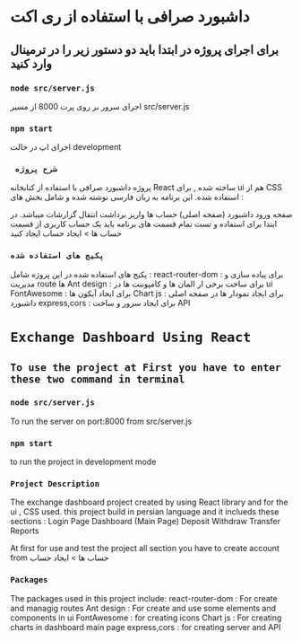 # داشبورد صرافی با استفاده از ری اکت

## برای اجرای پروژه در ابتدا باید دو دستور زیر را در ترمینال وارد کنید

### `node src/server.js`

اجرای سرور بر روی پرت 8000 از مسیر src/server.js

### `npm start`

اجرای اپ در حالت development

### ` شرح پروژه`

پروژه داشبورد صرافی با استفاده از کتابخانه React ساخته شده , برای ui هم از CSS استفاده شده.
این برنامه به زبان فارسی نوشته شده و شامل بخش های :

صفحه ورود
داشبورد (صفحه اصلی)
حساب ها
واریز
برداشت
انتقال
گزارشات
میباشد.
در ابتدا برای استفاده و تست تمام قسمت های برنامه باید یک حساب کاربری از قسمت
حساب ها > ایجاد حساب
ایجاد کنید

### `پکیج های استفاده شده`

پکیج های استفاده شده در این پروژه شامل :
react-router-dom : برای پیاده سازی و مدیریت route ها
Ant design : برای ساخت برخی ار المان ها و کامپوننت ها در ui
FontAwesome : برای ایحاد آیکون ها
Chart js : برای ایجاد نمودار ها در صفحه اصلی داشبورد
express,cors : برای ایجاد سرور و ساخت API


# `Exchange Dashboard Using React`

## `To use the project at First you have to enter these two command in terminal`

### `node src/server.js`

To run the server on port:8000 from src/server.js

### `npm start`

to run the project in development mode

### `Project Description`

The exchange dashboard project created by using React library and for the ui , CSS used.
this project build in persian language and it inclueds these sections :
Login Page
Dashboard (Main Page)
Deposit
Withdraw
Transfer
Reports

At first for use and test the project all section you have to create account from حساب ها > ایجاد حساب

### `Packages`

The packages used in this project include:
react-router-dom : For create and managig routes
Ant design : For create and use some elements and components in ui
FontAwesome : for creating icons
Chart js : For creating charts in dashboard main page
express,cors : for creating server and API
